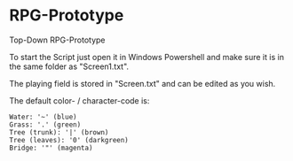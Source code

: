 # RPG-Prototype
Top-Down RPG-Prototype

To start the Script just open it in Windows Powershell and make sure it is in the same folder as "Screen1.txt".

The playing field is stored in "Screen.txt" and can be edited as you wish.

The default color- / character-code is:
```
Water: '~' (blue)
Grass: '.' (green)
Tree (trunk): '|' (brown)
Tree (leaves): '0' (darkgreen)
Bridge: '"' (magenta)
```
